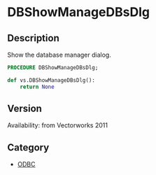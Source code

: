 # DBShowManageDBsDlg

## Description
Show the database manager dialog.

```pascal
PROCEDURE DBShowManageDBsDlg;
```

```python
def vs.DBShowManageDBsDlg():
    return None
```

## Version
Availability: from Vectorworks 2011

## Category
* [ODBC](../Categories/ODBC.md)
